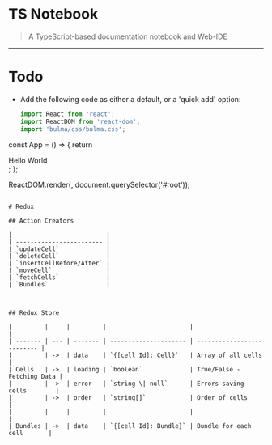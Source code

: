 # TS Notebook

> A TypeScript-based documentation notebook and Web-IDE

---

# Todo

- Add the following code as either a default, or a 'quick add' option:
  ```jsx
  import React from 'react';
  import ReactDOM from 'react-dom';
  import 'bulma/css/bulma.css';
  ```

const App = () => {
return <div>Hello World</div>;
};

ReactDOM.render(<App />, document.querySelector('#root'));

```

# Redux

## Action Creators

|                          |
| ------------------------ |
| `updateCell`             |
| `deleteCell`             |
| `insertCellBefore/After` |
| `moveCell`               |
| `fetchCells`             |
| `Bundles`                |

---

## Redux Store

|         |     |         |                       |                            |
| ------- | --- | ------- | --------------------- | -------------------------- |
|         | ->  | data    | `{[cell Id]: Cell}`   | Array of all cells         |
| Cells   | ->  | loading | `boolean`             | True/False - Fetching Data |
|         | ->  | error   | `string \| null`      | Errors saving cells        |
|         | ->  | order   | `string[]`            | Order of cells             |
|         |     |         |                       |                            |
| Bundles | ->  | data    | `{[cell Id]: Bundle}` | Bundle for each cell       |
```
